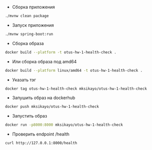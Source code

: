 - Сборка приложения
```bash
./mvnw clean package
```

- Запуск приложения
```bash
./mvnw spring-boot:run
```

- Сборка образа
```bash
docker build --platform -t otus-hw-1-health-check .
```

- Или сборка образа под amd64
```bash
docker build --platform linux/amd64 -t otus-hw-1-health-check .
```

- Указать тэг
```bash
docker tag otus-hw-1-health-check mksikayo/otus-hw-1-health-check
```

- Запушить образ на dockerhub
```bash
docker push mksikayo/otus-hw-1-health-check
```

- Запустить образ
```bash
docker run -p8000:8000 mksikayo/otus-hw-1-health-check
```

- Проверить endpoint /health
```bash
curl http://127.0.0.1:8000/health
```
